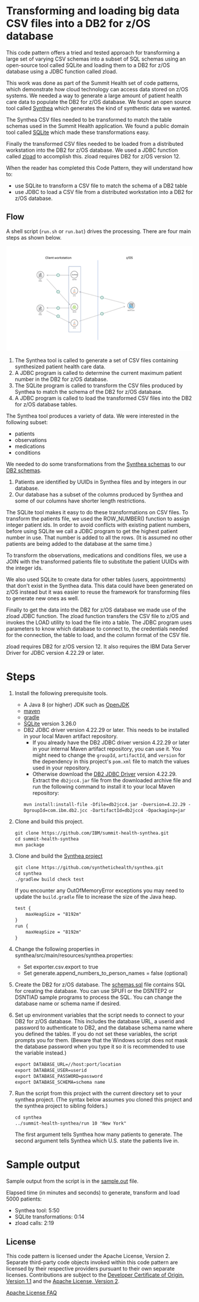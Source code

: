 # Transforming and loading big data CSV files into a DB2 for z/OS database

This code pattern offers a tried and tested approach for transforming a large set of varying CSV schemas into a subset of SQL schemas using an open-source tool called SQLite
and loading them to a DB2 for z/OS database using a JDBC function called zload.

This work was done as part of the Summit Health set of code patterns, which demonstrate how cloud technology can access data stored on z/OS systems.
We needed a way to generate a large amount of patient health care data to populate the DB2 for z/OS database.
We found an open source tool called [Synthea](https://github.com/synthetichealth/synthea/) which generates the kind of synthentic data we wanted.

The Synthea CSV files needed to be transformed to match the table schemas used in the Summit Health application.
We found a public domain tool called [SQLite](https://www.SQLite.org/index.html) which made these transformations easy.

Finally the transformed CSV files needed to be loaded from a distributed workstation into the DB2 for z/OS database.
We used a JDBC function called [zload](https://www.ibm.com/support/knowledgecenter/en/SSEPGG_11.1.0/com.ibm.db2.luw.apdv.java.doc/src/tpc/imjcc_tjv00027.html) to accomplish this.
zload requires DB2 for z/OS version 12.

When the reader has completed this Code Pattern, they will understand how to:

* use SQLite to transform a CSV file to match the schema of a DB2 table
* use JDBC to load a CSV file from a distributed workstation into a DB2 for z/OS database.

## Flow

A shell script (`run.sh` or `run.bat`) drives the processing.  There are four main steps as shown below.

![](doc/source/images/architecture.png)

1. The Synthea tool is called to generate a set of CSV files containing synthesized patient health care data.
2. A JDBC program is called to determine the current maximum patient number in the DB2 for z/OS database.
3. The SQLite program is called to transform the CSV files produced by Synthea to match the schema of the DB2 for z/OS database.
4. A JDBC program is called to load the transformed CSV files into the DB2 for z/OS database tables.

The Synthea tool produces a variety of data.  We were interested in the following subset:
* patients
* observations
* medications
* conditions

We needed to do some transformations from the [Synthea schemas](https://github.com/synthetichealth/synthea/wiki/CSV-File-Data-Dictionary) to our [DB2 schemas](schemas.sql).
1. Patients are identified by UUIDs in Synthea files and by integers in our database.
2. Our database has a subset of the columns produced by Synthea and some of our columns have shorter length restrictions.

The SQLite tool makes it easy to do these transformations on CSV files.
To transform the patients file, we used the ROW_NUMBER() function to assign integer patient ids.
In order to avoid conflicts with existing patient numbers, before using SQLite we call a JDBC program to get the highest patient number in use.
That number is added to all the rows.
(It is assumed no other patients are being added to the database at the same time.)

To transform the observations, medications and conditions files, we use a JOIN with the transformed patients file to substitute the
patient UUIDs with the integer ids.

We also used SQLite to create data for other tables (users, appointments) that don't exist in the Synthea data.
This data could have been generated on z/OS instead but it was easier to reuse the framework for transforming files
to generate new ones as well.

Finally to get the data into the DB2 for z/OS database we made use of the zload JDBC function.
The zload function transfers the CSV file to z/OS and invokes the LOAD utility to load the file into a table.
The JDBC program uses parameters to know which database to connect to, the credentials needed for the connection,
the table to load, and the column format of the CSV file.

zload requires DB2 for z/OS version 12.
It also requires the IBM Data Server Driver for JDBC version 4.22.29 or later.

# Steps

1. Install the following prerequisite tools.
    * A Java 8 (or higher) JDK such as [OpenJDK](https://openjdk.java.net/install/index.html)
    * [maven](https://maven.apache.org/download.cgi)
    * [gradle](https://gradle.org/install/)
    * [SQLite](https://SQLite.org/download.html) version 3.26.0 
    * DB2 JDBC driver version 4.22.29 or later.  This needs to be installed in your local Maven artifact repository.
        * If you already have the DB2 JDBC driver version 4.22.29 or later in your internal Maven artifact repository, you can use it.
        You might need to change the `groupId`, `artifactId`, and `version` for the dependency in this project's `pom.xml` file to match the values used in your repository.
        * Otherwise download the [DB2 JDBC Driver](http://www-01.ibm.com/support/docview.wss?uid=swg21363866) version 4.22.29.  Extract the `db2jcc4.jar` file from the downloaded archive file
        and run the following command to install it to your local Maven repository:
        ```
        mvn install:install-file -Dfile=db2jcc4.jar -Dversion=4.22.29 -DgroupId=com.ibm.db2.jcc -DartifactId=db2jcc4 -Dpackaging=jar
        ```

2. Clone and build this project.
    ```
    git clone https://github.com/IBM/summit-health-synthea.git
    cd summit-health-synthea
    mvn package
    ```

3. Clone and build the [Synthea project](https://github.com/synthetichealth/synthea/)
    ```
    git clone https://github.com/synthetichealth/synthea.git
    cd synthea
    ./gradlew build check test
    ```

    If you encounter any OutOfMemoryError exceptions you may need to update the `build.gradle` file to increase the size of the Java heap.

    ```
    test {
        maxHeapSize = "8192m"
    }
    run {
        maxHeapSize = "8192m"
    }
    ```

4. Change the following properties in synthea/src/main/resources/synthea.properties:
    * Set exporter.csv.export to true
    * Set generate.append_numbers_to_person_names = false (optional)

5. Create the DB2 for z/OS database.  The [schemas.sql](schemas.sql) file contains SQL for creating the database.  You can use SPUFI
or the DSNTEP2 or DSNTIAD sample programs to process the SQL.  You can change the database name or schema name if desired.

6. Set up environment variables that the script needs to connect to your DB2 for z/OS database.
This includes the database URL, a userid and password to authenticate to DB2, and the database schema name where you defined the tables.
If you do not set these variables, the script prompts you for them.  (Beware that the Windows
script does not mask the database password when you type it so it is recommended to use the
variable instead.)

    ```
    export DATABASE_URL=//host:port/location
    export DATABASE_USER=userid
    export DATABASE_PASSWORD=password
    export DATABASE_SCHEMA=schema name
    ```

7. Run the script from this project with the current directory set to your synthea project.
(The syntax below assumes you cloned this project and the synthea project to sibling folders.)

    ```
    cd synthea
    ../summit-health-synthea/run 10 "New York"
    ```

    The first argument tells Synthea how many patients to generate.
    The second argument tells Synthea which U.S. state the patients live in.

# Sample output

Sample output from the script is in the [sample.out](sample.out) file.

Elapsed time (in minutes and seconds) to generate, transform and load 5000 patients:
* Synthea tool:  5:50
* SQLite transformations:  0:14
* zload calls:  2:19

## License

This code pattern is licensed under the Apache License, Version 2.
Separate third-party code objects invoked within this code pattern are licensed by their respective providers pursuant to their own separate licenses.
Contributions are subject to the [Developer Certificate of Origin, Version 1.1](https://developercertificate.org/) and the [Apache License, Version 2](https://www.apache.org/licenses/LICENSE-2.0.txt).

[Apache License FAQ](https://www.apache.org/foundation/license-faq.html#WhatDoesItMEAN)